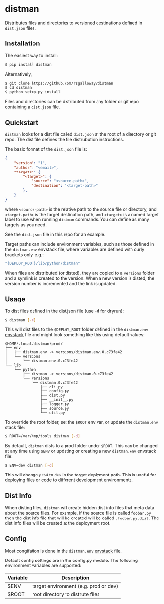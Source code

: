 distman
=======

Distributes files and directories to versioned destinations defined in `dist.json` files.

## Installation

The easiest way to install:

```bash
$ pip install distman
```

Alternatively,

```bash
$ git clone https://github.com/rsgalloway/distman
$ cd distman
$ python setup.py install
```

Files and directories can be distributed from any folder or git repo containing a
`dist.json` file.

## Quickstart

`distman` looks for a dist file called `dist.json` at the root of a directory or
git repo. The dist file defines the file distrubution instructions.

The basic format of the `dist.json` file is:

```json
{
    "version": "1",
    "author": "<email>",
    "targets": {
        "<target>": {
            "source": "<source-path>",
            "destination": "<target-path>"
        },
    }
}
```

where `<source-path>` is the relative path to the source file or directory,
and `<target-path>` is the target destination path, and `<target>` is a named
target label to use when running `distman` commands. You can define as many targets
as you need.

See the `dist.json` file in this repo for an example.

Target paths can include environment variables, such as those defined in the
`distman.env` envstack file, where variables are defined with curly brackets only, e.g.:

```bash
"{DEPLOY_ROOT}/lib/python/distman"
```

When files are distributed (or disted), they are copied to a `versions` folder and
a symlink is created to the version. When a new version is disted, the version number
is incremented and the link is updated.

## Usage

To dist files defined in the dist.json file (use -d for dryrun):

```bash
$ distman [-d]
```

This will dist files to the `$DEPLOY_ROOT` folder defined in the `distman.env`
[envstack](https://github.com/rsgalloway/envstack) file and might look something
like this using default values:

```
$HOME/.local/distman/prod/
├── env
│   ├── distman.env -> versions/distman.env.0.c73fe42
│   └── versions
│       └── distman.env.0.c73fe42
└── lib
    └── python
        ├── distman -> versions/distman.0.c73fe42
        └── versions
            └── distman.0.c73fe42
                ├── cli.py
                ├── config.py
                ├── dist.py
                ├── __init__.py
                ├── logger.py
                ├── source.py
                └── util.py
```

To override the root folder, set the `$ROOT` env var, or update the `distman.env` stack file:

```bash
$ ROOT=/var/tmp/tools distman [-d]
```

By default, `distman` dists to a prod folder under `$ROOT`. This can be changed at any time
using `$ENV` or updating or creating a new `distman.env` envstack file:

```bash
$ ENV=dev distman [-d]
```

This will change `prod` to `dev` in the target deplyment path. This is useful for deploying
files or code to different development environments.

## Dist Info

When disting files, `distman` will create hidden dist info files that meta data about the
source files. For example, if the source file is called `foobar.py` then the dist info file
that will be created will be called `.foobar.py.dist`. The dist info files will be created at
the deployment root.

## Config

Most congifation is done in the `distman.env` [envstack](https://github.com/rsgalloway/envstack) file.

Default config settings are in the config.py module. The following environment variables are supported:

| Variable    | Description |
|-------------|-------------|
| $ENV        | target environment (e.g. prod or dev) |
| $ROOT       | root directory to distrute files |
